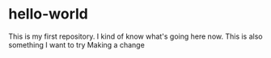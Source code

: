 # hello-world
This is my first repository.
I kind of know what's going here now.
This is also something I want to try
Making a change
